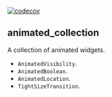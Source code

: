 [![codecov](https://codecov.io/gh/ValentinVignal/flutter_packages/branch/main/graph/badge.svg?flag=animated_collection&token=RHOGQ3VEW2)](https://app.codecov.io/gh/ValentinVignal/flutter_packages/tree/main/packages%2Fanimated_collection)

## animated_collection

A collection of animated widgets.

- `AnimatedVisibility`.
- `AnimatedBoolean`.
- `AnimatedLocation`.
- `TightSizeTransition`.
